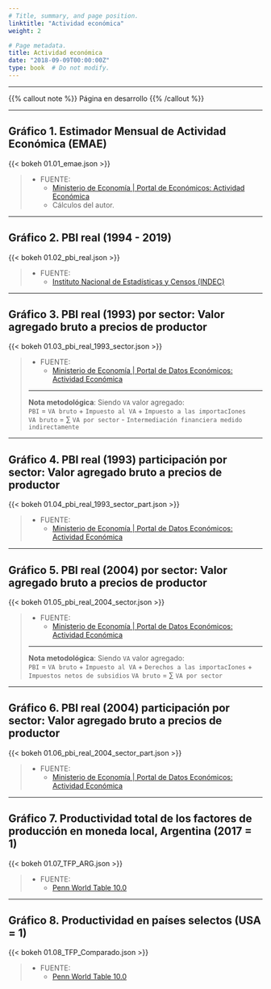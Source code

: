 ```yaml
---
# Title, summary, and page position.
linktitle: "Actividad económica"
weight: 2

# Page metadata.
title: Actividad económica
date: "2018-09-09T00:00:00Z"
type: book  # Do not modify.
---
```


---

{{% callout note %}}
Página en desarrollo
{{% /callout %}}

---

## Gráfico 1. Estimador Mensual de Actividad Económica (EMAE)

{{< bokeh 01.01_emae.json >}}

> * FUENTE:
>   * [Ministerio de Economía | Portal de Económicos: Actividad Económica](https://www.economia.gob.ar/datos/)
>   * Cálculos del autor.

---

## Gráfico 2. PBI real (1994 - 2019)

{{< bokeh 01.02_pbi_real.json >}}

> * FUENTE:
>   * [Instituto Nacional de Estadísticas y Censos (INDEC)](https://www.indec.gob.ar/indec/web/Nivel4-Tema-3-9-47)

---

## Gráfico 3. PBI real (1993) por sector: Valor agregado bruto a precios de productor

{{< bokeh 01.03_pbi_real_1993_sector.json >}}

> * FUENTE:
>   * [Ministerio de Economía | Portal de Datos Económicos: Actividad Económica](https://www.economia.gob.ar/datos/)
> ---
> **Nota metodológica**: Siendo `VA` valor agregado:  
> `PBI` =  `VA bruto` + `Impuesto al VA` + `Impuesto a las importacIones`  
> `VA bruto` = $\sum$ `VA por sector` - `Intermediación financiera medido indirectamente`

---

## Gráfico 4. PBI real (1993) participación por sector: Valor agregado bruto a precios de productor

{{< bokeh 01.04_pbi_real_1993_sector_part.json >}}

> * FUENTE:
>   * [Ministerio de Economía | Portal de Datos Económicos: Actividad Económica](https://www.economia.gob.ar/datos/)

---

## Gráfico 5. PBI real (2004) por sector: Valor agregado bruto a precios de productor

{{< bokeh 01.05_pbi_real_2004_sector.json >}}

> * FUENTE:
>   * [Ministerio de Economía | Portal de Datos Económicos: Actividad Económica](https://www.economia.gob.ar/datos/)
> ---
> **Nota metodológica**: Siendo `VA` valor agregado:  
> `PBI` =  `VA bruto` + `Impuesto al VA` + `Derechos a las importacIones` + `Impuestos netos de subsidios`
> `VA bruto` = $\sum$ `VA por sector`

---

## Gráfico 6. PBI real (2004) participación por sector: Valor agregado bruto a precios de productor

{{< bokeh 01.06_pbi_real_2004_sector_part.json >}}

> * FUENTE:
>   * [Ministerio de Economía | Portal de Datos Económicos: Actividad Económica](https://www.economia.gob.ar/datos/)

---

## Gráfico 7. Productividad total de los factores de producción en moneda local, Argentina (2017 = 1)

{{< bokeh 01.07_TFP_ARG.json >}}

> * FUENTE:
>   * [Penn World Table 10.0](https://www.rug.nl/ggdc/productivity/pwt/?lang=en)

---

## Gráfico 8. Productividad en países selectos (USA = 1)

{{< bokeh 01.08_TFP_Comparado.json >}}

> * FUENTE:
>   * [Penn World Table 10.0](https://www.rug.nl/ggdc/productivity/pwt/?lang=en)